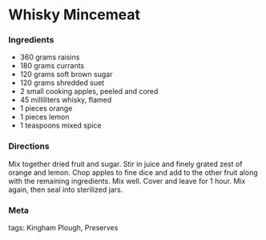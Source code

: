 # Whisky Mincemeat

### Ingredients
 * 360 grams raisins
 * 180 grams currants
 * 120 grams soft brown sugar
 * 120 grams shredded suet
 * 2 small cooking apples, peeled and cored
 * 45 milliliters whisky, flamed
 * 1 pieces orange
 * 1 pieces lemon
 * 1 teaspoons mixed spice

### Directions

Mix together dried fruit and sugar.  Stir in juice and finely grated zest of orange and lemon.  Chop apples to fine dice and add to the other fruit along with the remaining ingredients.  Mix well.  Cover and leave for 1 hour.  Mix again, then seal into sterilized jars.

### Meta

tags: Kingham Plough, Preserves

